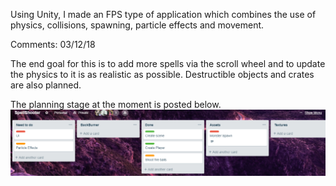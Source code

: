 
Using Unity, I made an FPS type of application which combines the use of physics, collisions, spawning, particle effects and movement.


Comments: 03/12/18

The end goal for this is to add more spells via the scroll wheel and to update the physics to it is as realistic as possible. Destructible objects and crates are also planned.

The planning stage at the moment is posted below. 
![planning.png](planning.png)
